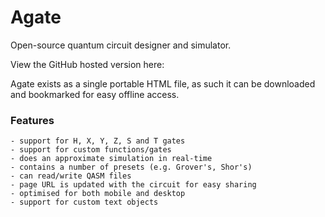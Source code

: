 # Agate
Open-source quantum circuit designer and simulator.

View the GitHub hosted version here:

Agate exists as a single portable HTML file, as such it can be downloaded and bookmarked for easy offline access.

### Features
	- support for H, X, Y, Z, S and T gates
	- support for custom functions/gates
	- does an approximate simulation in real-time
	- contains a number of presets (e.g. Grover's, Shor's)
	- can read/write QASM files
	- page URL is updated with the circuit for easy sharing
	- optimised for both mobile and desktop
	- support for custom text objects

